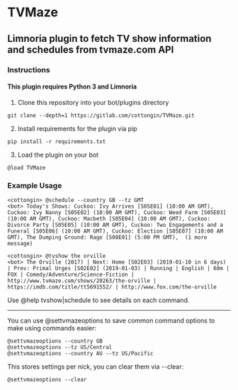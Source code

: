 # TVMaze

## Limnoria plugin to fetch TV show information and schedules from tvmaze.com API

### Instructions

#### This plugin requires Python 3 and Limnoria

1. Clone this repository into your bot/plugins directory
```
git clone --depth=1 https://gitlab.com/cottongin/TVMaze.git
```

2. Install requirements for the plugin via pip
```
pip install -r requirements.txt
```

3. Load the plugin on your bot
```
@load TVMaze
```

### Example Usage
```
<cottongin> @schedule --country GB --tz GMT
<bot> Today's Shows: Cuckoo: Ivy Arrives [S05E01] (10:00 AM GMT), Cuckoo: Ivy Nanny [S05E02] (10:00 AM GMT), Cuckoo: Weed Farm [S05E03] (10:00 AM GMT), Cuckoo: Macbeth [S05E04] (10:00 AM GMT), Cuckoo: Divorce Party [S05E05] (10:00 AM GMT), Cuckoo: Two Engagements and a Funeral [S05E06] (10:00 AM GMT), Cuckoo: Election [S05E07] (10:00 AM GMT), The Dumping Ground: Rage [S08E01] (5:00 PM GMT),  (1 more message)      

<cottongin> @tvshow the orville
<bot> The Orville (2017) | Next: Home [S02E03] (2019-01-10 in 6 days) | Prev: Primal Urges [S02E02] (2019-01-03) | Running | English | 60m | FOX | Comedy/Adventure/Science-Fiction | http://www.tvmaze.com/shows/20263/the-orville | https://imdb.com/title/tt5691552/ | http://www.fox.com/the-orville
```
Use @help tvshow|schedule to see details on each command.

---

You can use @settvmazeoptions to save common command options to make using commands easier:
```
@settvmazeoptions --country GB
@settvmazeoptions --tz US/Central
@settvmazeoptions --country AU --tz US/Pacific
```
This stores settings per nick, you can clear them via --clear:
```
@settvmazeoptions --clear
```